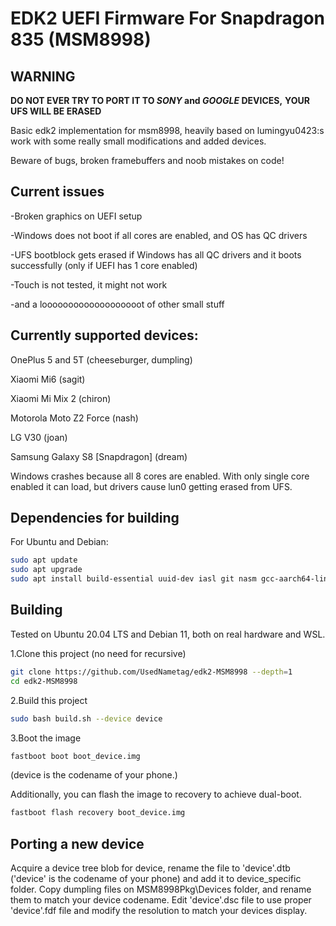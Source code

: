 # EDK2 UEFI Firmware For Snapdragon 835 (MSM8998)

## WARNING

**DO NOT EVER TRY TO PORT IT TO *SONY* and *GOOGLE* DEVICES,**
**YOUR UFS WILL BE ERASED**

Basic edk2 implementation for msm8998, heavily based on lumingyu0423:s work with some really small modifications and added devices.

Beware of bugs, broken framebuffers and noob mistakes on code!

## Current issues

-Broken graphics on UEFI setup

-Windows does not boot if all cores are enabled, and OS has QC drivers

-UFS bootblock gets erased if Windows has all QC drivers and it boots successfully (only if UEFI has 1 core enabled)

-Touch is not tested, it might not work

-and a looooooooooooooooooot of other small stuff

## Currently supported devices:

OnePlus 5 and 5T (cheeseburger, dumpling)

Xiaomi Mi6 (sagit)

Xiaomi Mi Mix 2 (chiron)

Motorola Moto Z2 Force (nash)

LG V30 (joan)

Samsung Galaxy S8 [Snapdragon] (dream)


Windows crashes because all 8 cores are enabled. With only single core enabled it can load, but drivers cause lun0 getting erased from UFS.

## Dependencies for building

For Ubuntu and Debian:

```bash
sudo apt update
sudo apt upgrade
sudo apt install build-essential uuid-dev iasl git nasm gcc-aarch64-linux-gnu abootimg python3-distutils python3-pil python3-git
```

## Building

Tested on Ubuntu 20.04 LTS and Debian 11, both on real hardware and WSL.

1.Clone this project (no need for recursive)

```bash
git clone https://github.com/UsedNametag/edk2-MSM8998 --depth=1
cd edk2-MSM8998
```

2.Build this project

```bash
sudo bash build.sh --device device
```

3.Boot the image

```bash
fastboot boot boot_device.img
```

(device is the codename of your phone.)

Additionally, you can flash the image to recovery to achieve dual-boot.

```bash
fastboot flash recovery boot_device.img
```

## Porting a new device

Acquire a device tree blob for device, rename the file to 'device'.dtb ('device' is the codename of your phone) and add it to device_specific folder. Copy dumpling files on MSM8998Pkg\Devices folder, and rename them to match your device codename. Edit 'device'.dsc file to use proper 'device'.fdf file and modify the resolution to match your devices display.
